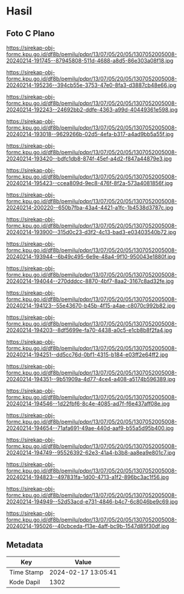 # Hasil

## Foto C Plano

https://sirekap-obj-formc.kpu.go.id/df8b/pemilu/pdpr/13/07/05/20/05/1307052005008-20240214-191745--87945808-511d-4688-a8d5-86e303a08f18.jpg

https://sirekap-obj-formc.kpu.go.id/df8b/pemilu/pdpr/13/07/05/20/05/1307052005008-20240214-195236--394cb55e-3753-47e0-8fa3-d3887cb48e66.jpg

https://sirekap-obj-formc.kpu.go.id/df8b/pemilu/pdpr/13/07/05/20/05/1307052005008-20240214-192243--24692bb2-ddfe-4363-a99d-40449361e598.jpg

https://sirekap-obj-formc.kpu.go.id/df8b/pemilu/pdpr/13/07/05/20/05/1307052005008-20240214-193018--9629266b-02d5-4efa-b317-a4ad9bb5a55f.jpg

https://sirekap-obj-formc.kpu.go.id/df8b/pemilu/pdpr/13/07/05/20/05/1307052005008-20240214-193420--bdfc1db8-874f-45ef-a4d2-f847a44879e3.jpg

https://sirekap-obj-formc.kpu.go.id/df8b/pemilu/pdpr/13/07/05/20/05/1307052005008-20240214-195423--ccea809d-9ec8-476f-8f2a-573a4081856f.jpg

https://sirekap-obj-formc.kpu.go.id/df8b/pemilu/pdpr/13/07/05/20/05/1307052005008-20240214-200220--650b7fba-43a4-4421-a1fc-1b4538d3787c.jpg

https://sirekap-obj-formc.kpu.go.id/df8b/pemilu/pdpr/13/07/05/20/05/1307052005008-20240214-193900--315d0c23-d3f2-4c13-bad3-e03403540b72.jpg

https://sirekap-obj-formc.kpu.go.id/df8b/pemilu/pdpr/13/07/05/20/05/1307052005008-20240214-193944--6b49c495-6e9e-48a4-9f10-950043e1880f.jpg

https://sirekap-obj-formc.kpu.go.id/df8b/pemilu/pdpr/13/07/05/20/05/1307052005008-20240214-194044--270dddcc-8870-4bf7-8aa2-3167c8ad32fe.jpg

https://sirekap-obj-formc.kpu.go.id/df8b/pemilu/pdpr/13/07/05/20/05/1307052005008-20240214-194123--55e43670-b45b-4f15-a4ae-c8070c992b82.jpg

https://sirekap-obj-formc.kpu.go.id/df8b/pemilu/pdpr/13/07/05/20/05/1307052005008-20240214-194203--8df5699e-fa70-4438-a0c5-e1cb8b8f2fa4.jpg

https://sirekap-obj-formc.kpu.go.id/df8b/pemilu/pdpr/13/07/05/20/05/1307052005008-20240214-194251--dd5cc76d-0bf1-4315-b184-e03ff2e64ff2.jpg

https://sirekap-obj-formc.kpu.go.id/df8b/pemilu/pdpr/13/07/05/20/05/1307052005008-20240214-194351--9b51909a-4d77-4ce4-a408-a5174b596389.jpg

https://sirekap-obj-formc.kpu.go.id/df8b/pemilu/pdpr/13/07/05/20/05/1307052005008-20240214-194546--1d22fbf6-8c4e-4085-ad7f-f6e437aff08e.jpg

https://sirekap-obj-formc.kpu.go.id/df8b/pemilu/pdpr/13/07/05/20/05/1307052005008-20240214-194654--71afa691-49ae-440d-aaf9-b55a5d95b400.jpg

https://sirekap-obj-formc.kpu.go.id/df8b/pemilu/pdpr/13/07/05/20/05/1307052005008-20240214-194749--95526392-62e3-41a4-b3b8-aa8ea9e801c7.jpg

https://sirekap-obj-formc.kpu.go.id/df8b/pemilu/pdpr/13/07/05/20/05/1307052005008-20240214-194823--497831fa-1d00-4713-a1f2-896bc3ac1f56.jpg

https://sirekap-obj-formc.kpu.go.id/df8b/pemilu/pdpr/13/07/05/20/05/1307052005008-20240214-194949--52d53acd-e731-4846-b4c7-6c8046be9c69.jpg

https://sirekap-obj-formc.kpu.go.id/df8b/pemilu/pdpr/13/07/05/20/05/1307052005008-20240214-195026--40cbceda-f13e-4aff-bc9b-1547d85f30df.jpg


## Metadata

| Key        | Value               |
| ---------- | ------------------- |
| Time Stamp | 2024-02-17 13:05:41 |
| Kode Dapil | 1302                |



